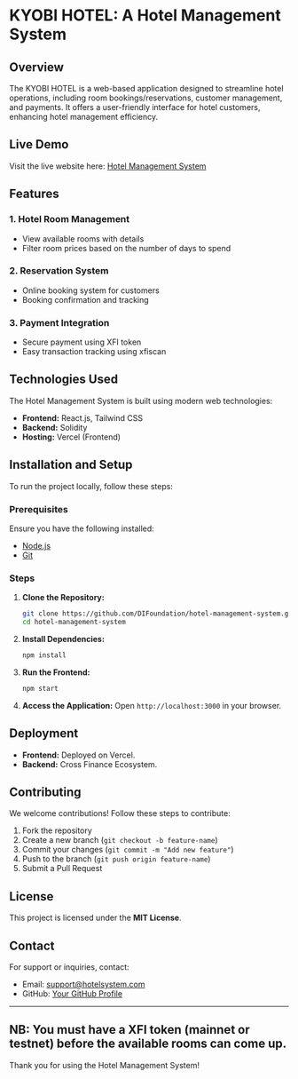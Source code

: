 # KYOBI HOTEL: A Hotel Management System

## Overview
The KYOBI HOTEL is a web-based application designed to streamline hotel operations, including room bookings/reservations, customer management, and payments. It offers a user-friendly interface for hotel customers, enhancing hotel management efficiency.

## Live Demo
Visit the live website here: [Hotel Management System](https://hotelsystem0.vercel.app/)

## Features
### 1. **Hotel Room Management**
   - View available rooms with details
   - Filter room prices based on the number of days to spend

### 2. **Reservation System**
   - Online booking system for customers
   - Booking confirmation and tracking

### 3. **Payment Integration**
   - Secure payment using XFI token
   - Easy transaction tracking using xfiscan

## Technologies Used
The Hotel Management System is built using modern web technologies:

- **Frontend:** React.js, Tailwind CSS
- **Backend:** Solidity
- **Hosting:** Vercel (Frontend)

## Installation and Setup
To run the project locally, follow these steps:

### Prerequisites
Ensure you have the following installed:
- [Node.js](https://nodejs.org/)
- [Git](https://git-scm.com/)

### Steps
1. **Clone the Repository:**
   ```bash
   git clone https://github.com/DIFoundation/hotel-management-system.git
   cd hotel-management-system
   ```

2. **Install Dependencies:**
   ```bash
   npm install
   ```

4. **Run the Frontend:**
   ```bash
   npm start
   ```

5. **Access the Application:**
   Open `http://localhost:3000` in your browser.

## Deployment
- **Frontend:** Deployed on Vercel.
- **Backend:** Cross Finance Ecosystem.

## Contributing
We welcome contributions! Follow these steps to contribute:
1. Fork the repository
2. Create a new branch (`git checkout -b feature-name`)
3. Commit your changes (`git commit -m "Add new feature"`)
4. Push to the branch (`git push origin feature-name`)
5. Submit a Pull Request

## License
This project is licensed under the **MIT License**.

## Contact
For support or inquiries, contact:
- Email: support@hotelsystem.com
- GitHub: [Your GitHub Profile](https://github.com/DIFoundation)

---

## NB: You must have a XFI token (mainnet or testnet) before the available rooms can come up.

Thank you for using the Hotel Management System!
